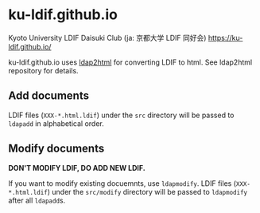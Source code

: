 # ku-ldif.github.io

Kyoto University LDIF Daisuki Club (ja: 京都大学 LDIF 同好会) <https://ku-ldif.github.io/>

ku-ldif.github.io uses [ldap2html](https://github.com/nonylene/ldap2html) for converting LDIF to html. See ldap2html repository for details.

## Add documents

LDIF files (`XXX-*.html.ldif`) under the `src` directory will be passed to `ldapadd` in alphabetical order.

## Modify documents

**DON'T MODIFY LDIF, DO ADD NEW LDIF.**

If you want to modify existing docuemnts, use `ldapmodify`. LDIF files (`XXX-*.html.ldif`) under the `src/modify` directory will be passed to `ldapmodify` after all `ldapadd`s.
